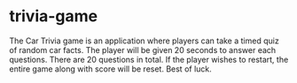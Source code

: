 # trivia-game
The Car Trivia game is an application where players can take a timed quiz of random car facts.
The player will be given 20 seconds to answer each questions.
There are 20 questions in total.
If the player wishes to restart, the entire game along with score will be reset.
Best of luck.